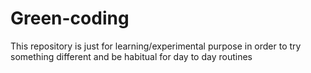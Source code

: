 # Green-coding
This repository is just for learning/experimental purpose in order to try something different and be habitual for day to day routines

